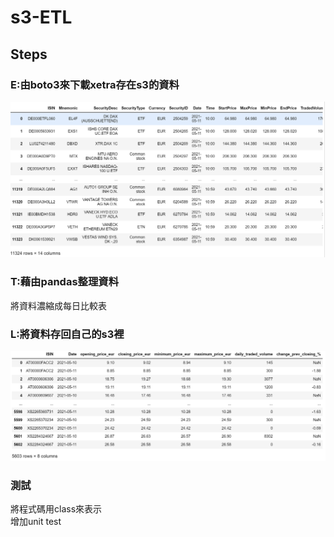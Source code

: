 # s3-ETL
## Steps

### E:由boto3來下載xetra存在s3的資料
![image](https://github.com/zaqxsw800402/s3-pipeline/blob/develop/picture/0511-0.png?raw=true)
### T:藉由pandas整理資料
將資料濃縮成每日比較表
### L:將資料存回自己的s3裡
![image](https://github.com/zaqxsw800402/s3-pipeline/blob/develop/picture/0511.png?raw=true)
### 測試
將程式碼用class來表示<BR>
增加unit test
